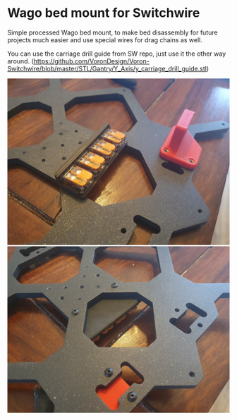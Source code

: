 # Wago bed mount for Switchwire

Simple processed Wago bed mount, to make bed disassembly for future projects much easier and use special wires for drag chains as well.

You can use the carriage drill guide from SW repo, just use it the other way around. (https://github.com/VoronDesign/Voron-Switchwire/blob/master/STL/Gantry/Y_Axis/y_carriage_drill_guide.stl)


![images/wago_bed_mount_1.jpg](images/wago_bed_mount_1.jpg)
![images/wago_bed_mount_2.jpg](images/wago_bed_mount_2.jpg)
